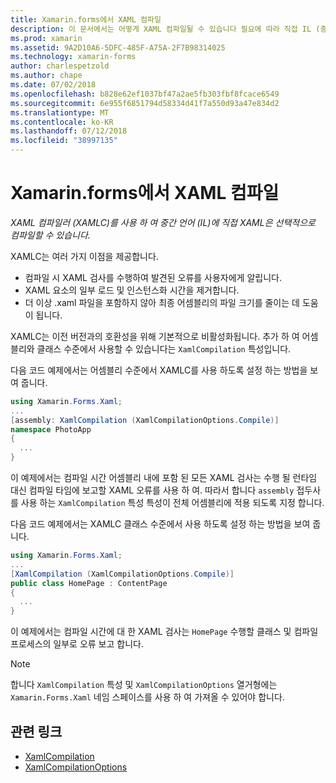 ```yaml
---
title: Xamarin.forms에서 XAML 컴파일
description: 이 문서에서는 어떻게 XAML 컴파일될 수 있습니다 필요에 따라 직접 IL (중간 언어) Xamarin.Forms XAML 컴파일러 (XAMLC)를 사용 하 여 설명 합니다.
ms.prod: xamarin
ms.assetid: 9A2D10A6-5DFC-485F-A75A-2F7B98314025
ms.technology: xamarin-forms
author: charlespetzold
ms.author: chape
ms.date: 07/02/2018
ms.openlocfilehash: b828e62ef1037bf47a2ae5fb303fbf8fcace6549
ms.sourcegitcommit: 6e955f6851794d58334d41f7a550d93a47e834d2
ms.translationtype: MT
ms.contentlocale: ko-KR
ms.lasthandoff: 07/12/2018
ms.locfileid: "38997135"
---
```

# <a name="xaml-compilation-in-xamarinforms"></a>Xamarin.forms에서 XAML 컴파일

_XAML 컴파일러 (XAMLC)를 사용 하 여 중간 언어 (IL)에 직접 XAML은 선택적으로 컴파일할 수 있습니다._

XAMLC는 여러 가지 이점을 제공합니다.

- 컴파일 시 XAML 검사를 수행하여 발견된 오류를 사용자에게 알립니다.
- XAML 요소의 일부 로드 및 인스턴스화 시간을 제거합니다.
- 더 이상 .xaml 파일을 포함하지 않아 최종 어셈블리의 파일 크기를 줄이는 데 도움이 됩니다.

XAMLC는 이전 버전과의 호환성을 위해 기본적으로 비활성화됩니다. 추가 하 여 어셈블리와 클래스 수준에서 사용할 수 있습니다는 `XamlCompilation` 특성입니다.

다음 코드 예제에서는 어셈블리 수준에서 XAMLC를 사용 하도록 설정 하는 방법을 보여 줍니다.

```csharp
using Xamarin.Forms.Xaml;
...
[assembly: XamlCompilation (XamlCompilationOptions.Compile)]
namespace PhotoApp
{
  ...
}
```

이 예제에서는 컴파일 시간 어셈블리 내에 포함 된 모든 XAML 검사는 수행 될 런타임 대신 컴파일 타임에 보고할 XAML 오류를 사용 하 여. 따라서 합니다 `assembly` 접두사를 사용 하는 `XamlCompilation` 특성 특성이 전체 어셈블리에 적용 되도록 지정 합니다.

다음 코드 예제에서는 XAMLC 클래스 수준에서 사용 하도록 설정 하는 방법을 보여 줍니다.

```csharp
using Xamarin.Forms.Xaml;
...
[XamlCompilation (XamlCompilationOptions.Compile)]
public class HomePage : ContentPage
{
  ...
}
```

이 예제에서는 컴파일 시간에 대 한 XAML 검사는 `HomePage` 수행할 클래스 및 컴파일 프로세스의 일부로 오류 보고 합니다.

> [!NOTE]
> 합니다 `XamlCompilation` 특성 및 `XamlCompilationOptions` 열거형에는 `Xamarin.Forms.Xaml` 네임 스페이스를 사용 하 여 가져올 수 있어야 합니다.


## <a name="related-links"></a>관련 링크

- [XamlCompilation](xref:Xamarin.Forms.Xaml.XamlCompilationAttribute)
- [XamlCompilationOptions](xref:Xamarin.Forms.Xaml.XamlCompilationOptions)
